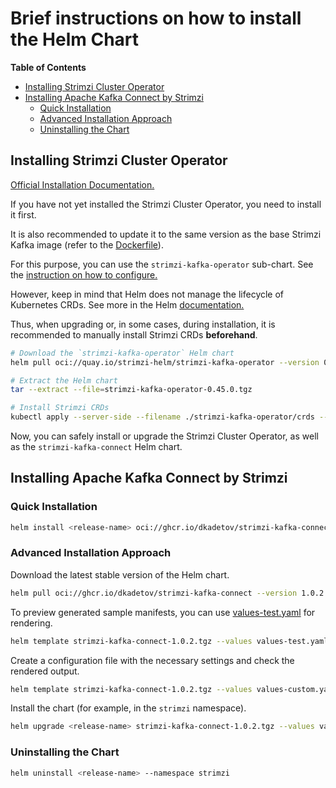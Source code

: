 
# Brief instructions on how to install the Helm Chart

**Table of Contents**
- [Installing Strimzi Cluster Operator](#installing-strimzi-cluster-operator)
- [Installing Apache Kafka Connect by Strimzi](#installing-apache-kafka-connect-by-strimzi)
  - [Quick Installation](#quick-installation)
  - [Advanced Installation Approach](#advanced-installation-approach)
  - [Uninstalling the Chart](#uninstalling-the-chart)


## Installing Strimzi Cluster Operator

[Official Installation Documentation.](https://github.com/strimzi/strimzi-kafka-operator/blob/main/helm-charts/helm3/strimzi-kafka-operator/README.md)

If you have not yet installed the Strimzi Cluster Operator, you need to install it first.

It is also recommended to update it to the same version as the base Strimzi Kafka image (refer to the [Dockerfile](/Dockerfile)).

For this purpose, you can use the `strimzi-kafka-operator` sub-chart. See the [instruction on how to configure.](/docs/HOW-TO-CONFIGURE.md#cluster-operator)

However, keep in mind that Helm does not manage the lifecycle of Kubernetes CRDs. See more in the Helm [documentation.](https://helm.sh/docs/chart_best_practices/custom_resource_definitions/#some-caveats-and-explanations)

Thus, when upgrading or, in some cases, during installation, it is recommended to manually install Strimzi CRDs **beforehand**.

```bash
# Download the `strimzi-kafka-operator` Helm chart
helm pull oci://quay.io/strimzi-helm/strimzi-kafka-operator --version 0.45.0

# Extract the Helm chart
tar --extract --file=strimzi-kafka-operator-0.45.0.tgz

# Install Strimzi CRDs
kubectl apply --server-side --filename ./strimzi-kafka-operator/crds --recursive --namespace strimzi
```

Now, you can safely install or upgrade the Strimzi Cluster Operator, as well as the `strimzi-kafka-connect` Helm chart.


## Installing Apache Kafka Connect by Strimzi

### Quick Installation

```bash
helm install <release-name> oci://ghcr.io/dkadetov/strimzi-kafka-connect --version 1.0.2 --values <customized-values-file> --namespace strimzi
```

### Advanced Installation Approach

Download the latest stable version of the Helm chart.

```bash
helm pull oci://ghcr.io/dkadetov/strimzi-kafka-connect --version 1.0.2
```

To preview generated sample manifests, you can use [values-test.yaml](/helm/values-test.yaml) for rendering.

```bash
helm template strimzi-kafka-connect-1.0.2.tgz --values values-test.yaml
```

Create a configuration file with the necessary settings and check the rendered output.

```bash
helm template strimzi-kafka-connect-1.0.2.tgz --values values-custom.yaml
```

Install the chart (for example, in the `strimzi` namespace).

```bash
helm upgrade <release-name> strimzi-kafka-connect-1.0.2.tgz --values values-custom.yaml --install --namespace strimzi
```

### Uninstalling the Chart

```bash
helm uninstall <release-name> --namespace strimzi
```
